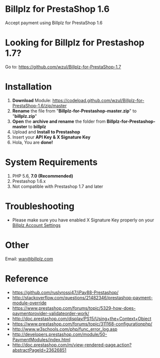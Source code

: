 # Billplz for PrestaShop 1.6
Accept payment using Billplz for PrestaShop 1.6

# Looking for Billplz for Prestashop 1.7?

Go to: https://github.com/wzul/Billplz-for-PrestaShop-1.7

# Installation
1. **Download** Module: https://codeload.github.com/wzul/Billplz-for-PrestaShop-1.6/zip/master
2. **Rename** the file from "**Billplz-for-Prestashop-master.zip**" to "**billplz.zip**"
3. **Open** the **archive and rename** the folder from **Billplz-for-Prestashop-master** to **billplz**
4. Upload and **Install to Prestashop**
5. Insert your **API Key & X Signature Key**
6. Hola, You are **done!**

# System Requirements
1. PHP 5.6, **7.0 (Recommended)**
2. Prestashop 1.6.x
3. Not compatible with Prestashop 1.7 and later

# Troubleshooting

* Please make sure you have enabled X Signature Key properly on your [Billplz Account Settings](https://www.billplz.com/enterprise/setting)

# Other
Email: wan@billplz.com

# Reference
- https://github.com/ruslyrossi47/iPay88-Prestashop/
- http://stackoverflow.com/questions/21482346/prestashop-payment-module-override
- https://www.prestashop.com/forums/topic/5329-how-does-paymentprovider-validateorder-work/
- http://doc.prestashop.com/display/PS15/Using+the+Context+Object
- https://www.prestashop.com/forums/topic/311168-configurationphp/
- http://www.w3schools.com/php/func_error_log.asp
- http://developers.prestashop.com/module/50-PaymentModules/index.html
- http://doc.prestashop.com/m/view-rendered-page.action?abstractPageId=23626851

